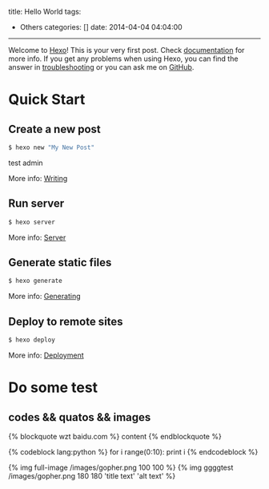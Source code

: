 title: Hello World
tags:
  - Others
categories: []
date: 2014-04-04 04:04:00
---
Welcome to [Hexo](https://hexo.io/)! This is your very first post. Check [documentation](https://hexo.io/docs/) for more info. If you get any problems when using Hexo, you can find the answer in [troubleshooting](https://hexo.io/docs/troubleshooting.html) or you can ask me on [GitHub](https://github.com/hexojs/hexo/issues).

<!-- more -->

# Quick Start

## Create a new post

``` bash
$ hexo new "My New Post"
```
test admin

More info: [Writing](https://hexo.io/docs/writing.html)


## Run server

``` bash
$ hexo server
```

More info: [Server](https://hexo.io/docs/server.html)

## Generate static files

``` bash
$ hexo generate
```

More info: [Generating](https://hexo.io/docs/generating.html)

## Deploy to remote sites

``` bash
$ hexo deploy
```

More info: [Deployment](https://hexo.io/docs/deployment.html)




# Do some test 

## codes && quatos && images

{% blockquote wzt baidu.com %}
content
{% endblockquote %}


{% codeblock lang:python %}
for i range(0:10):
    print i
{% endcodeblock %}


{% img full-image /images/gopher.png 100 100 %}
{% img ggggtest /images/gopher.png 180 180 'title text' 'alt text' %}